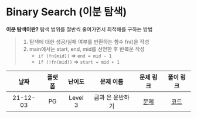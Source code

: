 # Binary Search (이분 탐색)

**이분 탐색이란?** 탐색 범위를 절반씩 줄여가면서 최적해를 구하는 방법

> 1. 탐색에 대한 성공/실패 여부를 반환하는 함수 fn()을 작성
> 1. main에서는 start, end, mid를 선언한 후 반복문 작성
>     - `if (fn(mid))` => `end = mid - 1`
>     - `if (!fn(mid))` => `start = mid + 1`

|날짜|플랫폼|난이도|문제 이름|문제 링크|풀이 링크|
|:---:|:---:|:---:|:---:|:---:|:---:|
|21-12-03|PG|Level 3|금과 은 운반하기|[문제](https://programmers.co.kr/learn/courses/30/lessons/86053)|[코드](https://github.com/LeeMir/Algorithm/blob/main/binarySearch/PG-GoldSilver.js)

